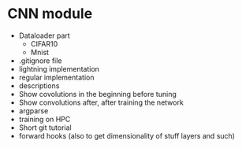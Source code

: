 # CNN module
- Dataloader part
  - CIFAR10
  - Mnist
- .gitignore file
- lightning implementation
- regular implementation
- descriptions
- Show covolutions in the beginning before tuning
- Show convolutions after, after training the network
- argparse
- training on HPC
- Short git tutorial
- forward hooks (also to get dimensionality of stuff layers and such)